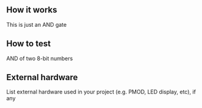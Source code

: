 <!---

This file is used to generate your project datasheet. Please fill in the information below and delete any unused
sections.

You can also include images in this folder and reference them in the markdown. Each image must be less than
512 kb in size, and the combined size of all images must be less than 1 MB.
-->

## How it works

This is just an AND gate

## How to test

AND of two 8-bit numbers

## External hardware

List external hardware used in your project (e.g. PMOD, LED display, etc), if any
